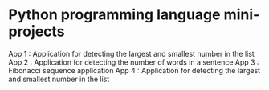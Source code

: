 # Python programming language mini-projects

App 1 : Application for detecting the largest and smallest number in the list
App 2 : Application for detecting the number of words in a sentence
App 3 : Fibonacci sequence application
App 4 : Application for detecting the largest and smallest number in the list
